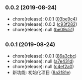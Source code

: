 ## <small>0.0.2 (2019-08-24)</small>

* chore(release): 0.0.1 ([03be9c4](https://github.com/WenHaoHuang/changelog-sn/commit/03be9c4))
* chore(release): 0.0.2 ([c93f282](https://github.com/WenHaoHuang/changelog-sn/commit/c93f282))
* chore(release): null ([be09c51](https://github.com/WenHaoHuang/changelog-sn/commit/be09c51))



## <small>0.0.1 (2019-08-24)</small>

* chore(release): 0.0.1 ([86a3cbc](https://github.com/WenHaoHuang/changelog-sn/commit/86a3cbc))
* chore(release): null ([a7e431d](https://github.com/WenHaoHuang/changelog-sn/commit/a7e431d))
* chore(release): null ([c4ef2a0](https://github.com/WenHaoHuang/changelog-sn/commit/c4ef2a0))
* 新功能: 初始化项目 ([8a3f81e](https://github.com/WenHaoHuang/changelog-sn/commit/8a3f81e))



